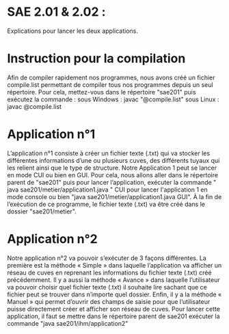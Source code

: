 # SAE 2.01 & 2.02 :
Explications pour lancer les deux applications.


# Instruction pour la compilation
Afin de compiler rapidement nos programmes, nous avons créé un fichier compile.list permettant de compiler tous nos programmes depuis un seul répertoire. Pour cela, mettez-vous dans le répertoire "sae201" puis exécutez la commande : sous Windows :  javac "@compile.list"  sous Linux : javac @compile.list


# Application n°1
L’application n°1 consiste à créer un fichier texte (.txt) qui va stocker les différentes informations d’une ou plusieurs cuves, des différents tuyaux qui les relient ainsi que le type de structure. Notre Application 1 peut se lancer en mode CUI ou bien en GUI. Pour cela, nous allons aller dans le répertoire parent de "sae201" puis pour lancer l’application, exécuter la commande " java sae201/metier/application1.java " CUI pour lancer l'application 1 en mode console ou bien  "java sae201/metier/application1.java GUI". À la fin de l’exécution de ce programme, le fichier texte (.txt) va être créé dans le dossier "sae201/metier".


# Application n°2
Notre application n°2 va pouvoir s’exécuter de 3 façons différentes. La première est la méthode « Simple » dans laquelle l’application va afficher un réseau de cuves en reprenant les informations du fichier texte (.txt) créé précédemment. Il y a aussi la méthode « Avance » dans laquelle l’utilisateur va pouvoir choisir quel fichier texte (.txt) il souhaite lire sachant que ce fichier peut se trouver dans n’importe quel dossier. Enfin, il y a la méthode « Manuel » qui permet d’ouvrir des champs de saisie pour que l’utilisateur puisse directement créer et afficher son réseau de cuves. Pour lancer cette application, il faut se mettre dans le répertoire parent de sae201 exécuter la commande "java sae201/ihm/application2"
